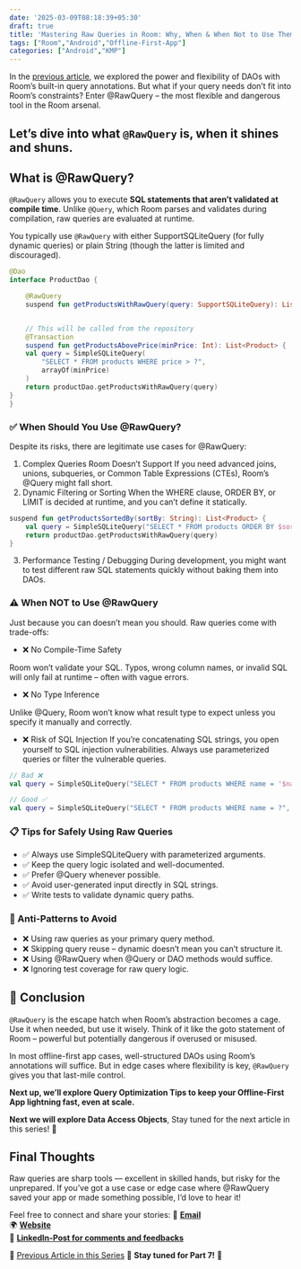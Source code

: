 ```yaml
---
date: '2025-03-09T08:18:39+05:30' 
draft: true
title: 'Mastering Raw Queries in Room: Why, When & When Not to Use Them (#OF06)'
tags: ["Room","Android","Offline-First-App"]
categories: ["Android","KMP"]
---
```


In the [previous article](https://md.eknath.dev/posts/upgrading-your-app-to-offline-first-with-room-part-5/), we explored the power and flexibility of DAOs with Room’s built-in query annotations. But what if your query needs don’t fit into Room’s constraints? Enter @RawQuery – the most flexible and dangerous tool in the Room arsenal.

Let’s dive into what `@RawQuery` is, when it shines and shuns.
---
## What is @RawQuery?

`@RawQuery` allows you to execute **SQL statements that aren’t validated at compile time**. Unlike `@Query`, which Room parses and validates during compilation, raw queries are evaluated at runtime.

You typically use `@RawQuery` with either SupportSQLiteQuery (for fully dynamic queries) or plain String (though the latter is limited and discouraged).

```kotlin
@Dao
interface ProductDao {

    @RawQuery 
    suspend fun getProductsWithRawQuery(query: SupportSQLiteQuery): List<Product>


    // This will be called from the repository
    @Transaction
    suspend fun getProductsAbovePrice(minPrice: Int): List<Product> {
    val query = SimpleSQLiteQuery(
        "SELECT * FROM products WHERE price > ?",
        arrayOf(minPrice)
    )
    return productDao.getProductsWithRawQuery(query)
}
}
```

### ✅ When Should You Use @RawQuery?

Despite its risks, there are legitimate use cases for @RawQuery:

1. Complex Queries Room Doesn’t Support
If you need advanced joins, unions, subqueries, or Common Table Expressions (CTEs), Room’s @Query might fall short.
2. Dynamic Filtering or Sorting
When the WHERE clause, ORDER BY, or LIMIT is decided at runtime, and you can’t define it statically.

```kotlin
suspend fun getProductsSortedBy(sortBy: String): List<Product> {
    val query = SimpleSQLiteQuery("SELECT * FROM products ORDER BY $sortBy")
    return productDao.getProductsWithRawQuery(query)
}
```
3. Performance Testing / Debugging
During development, you might want to test different raw SQL statements quickly without baking them into DAOs.

### ⚠️ When NOT to Use @RawQuery

Just because you can doesn’t mean you should. Raw queries come with trade-offs:

- ❌ No Compile-Time Safety

Room won’t validate your SQL. Typos, wrong column names, or invalid SQL will only fail at runtime – often with vague errors.

- ❌ No Type Inference

Unlike @Query, Room won’t know what result type to expect unless you specify it manually and correctly.

- ❌ Risk of SQL Injection
If you’re concatenating SQL strings, you open yourself to SQL injection vulnerabilities. Always use parameterized queries or filter the vulnerable queries.

```kotlin
// Bad ❌
val query = SimpleSQLiteQuery("SELECT * FROM products WHERE name = '$name'")

// Good ✅
val query = SimpleSQLiteQuery("SELECT * FROM products WHERE name = ?", arrayOf(name))
```

### 📋 Tips for Safely Using Raw Queries
- ✅ Always use SimpleSQLiteQuery with parameterized arguments.
- ✅ Keep the query logic isolated and well-documented.
- ✅ Prefer @Query whenever possible.
- ✅ Avoid user-generated input directly in SQL strings.
- ✅ Write tests to validate dynamic query paths.


### 🚫 Anti-Patterns to Avoid
- ❌ Using raw queries as your primary query method.
- ❌ Skipping query reuse – dynamic doesn’t mean you can’t structure it.
- ❌ Using @RawQuery when @Query or DAO methods would suffice.
- ❌ Ignoring test coverage for raw query logic.


## 🚀 Conclusion
`@RawQuery` is the escape hatch when Room’s abstraction becomes a cage. Use it when needed, but use it wisely. Think of it like the goto statement of Room – powerful but potentially dangerous if overused or misused.

In most offline-first app cases, well-structured DAOs using Room’s annotations will suffice. But in edge cases where flexibility is key, `@RawQuery` gives you that last-mile control.

**Next up, we’ll explore Query Optimization Tips to keep your Offline-First App lightning fast, even at scale.**

**Next we will explore Data Access Objects**, Stay tuned for the next article in this series! 🚀

## **Final Thoughts**  
Raw queries are sharp tools — excellent in skilled hands, but risky for the unprepared. If you’ve got a use case or edge case where @RawQuery saved your app or made something possible, I’d love to hear it!

Feel free to connect and share your stories:
📩 **[Email](mailto:mail@eknath.dev)**  
🌍 **[Website](https://eknath.dev)**   
💫 **[LinkedIn-Post for comments and feedbacks](https://www.linkedin.com/posts/eganathan_offlinefirstandroid-offlinefirst-android-activity-7294912159627546624-TG77?utm_source=share&utm_medium=member_desktop&rcm=ACoAABYcOpgBgvDfy-0uUjfX0HTNqzzLfKZQAQU)** 

🔖 [Previous Article in this Series](https://md.eknath.dev/posts/upgrading-your-app-to-offline-first-with-room-part-5/)
🚀 **Stay tuned for Part 7!** 🚀 

<!-- 🔖 [Next Article in this Series](https://md.eknath.dev/posts/upgrading-your-app-to-offline-first-with-room-part-7/) -->
